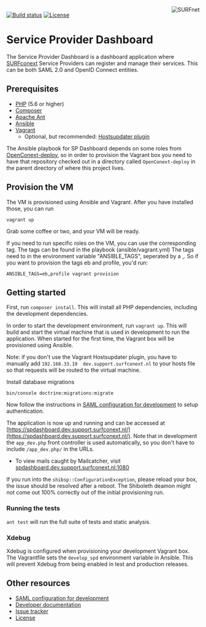 <a href="https://www.surf.nl/over-surf/werkmaatschappijen/surfnet">
    <img src="https://www.surf.nl/themes/surf/logo.svg" alt="SURFnet"
         align="right" />
</a>

[![Build status](https://img.shields.io/travis/SURFnet/sp-dashboard.svg)](https://travis-ci.org/SURFnet/sp-dashboard)
[![License](https://img.shields.io/github/license/SURFnet/sp-dashboard.svg)](https://github.com/SURFnet/sp-dashboard/blob/master/LICENSE.txt)

# Service Provider Dashboard

The Service Provider Dashboard is a dashboard application where
[SURFconext](https://www.surf.nl/diensten-en-producten/surfconext/index.html) Service Providers can register and manage
their services. This can be both SAML 2.0 and OpenID Connect entities.

## Prerequisites

- [PHP](https://secure.php.net/manual/en/install.php) (5.6 or higher)
- [Composer](https://getcomposer.org/doc/00-intro.md)
- [Apache Ant](https://ant.apache.org/manual/install.html)
- [Ansible](https://docs.ansible.com/ansible/intro_installation.html)
- [Vagrant](https://www.vagrantup.com/docs/installation/)
  - Optional, but recommended: [Hostsupdater plugin](https://github.com/cogitatio/vagrant-hostsupdater)

The Ansible playbook for SP Dashboard depends on some roles from
[OpenConext-deploy](https://github.com/OpenConext/OpenConext-deploy), so in order to provision the Vagrant box you need
to have that repository checked out in a directory called `OpenConext-deploy` in the parent directory of where this
project lives.

## Provision the VM

The VM is provisioned using Ansible and Vagrant. After you have installed those, you can run
```
vagrant up
```

Grab some coffee or two, and your VM will be ready.

If you need to run specific roles on the VM, you can use the corresponding tag. The tags can be found in the playbook (ansible/vagrant.yml)
The tags need to in the environment variable "ANSIBLE_TAGS", seperated by a ,. So if you want to provision the tags eb and profile, you'd run:
```
ANSIBLE_TAGS=eb,profile vagrant provision
```

## Getting started

First, run `composer install`. This will install all PHP dependencies, including the development dependencies.

In order to start the development environment, run `vagrant up`. This will build and start the virtual machine that is
used in development to run the application. When started for the first time, the Vagrant box will be provisioned using
Ansible.

Note: if you don't use the Vagrant Hostsupdater plugin, you have to manually add
`192.168.33.19  dev.support.surfconext.nl` to your hosts file so that requests will be routed to the virtual machine.

Install database migrations
```
bin/console doctrine:migrations:migrate
```

Now follow the instructions in [SAML configuration for development](docs/saml-dev-setup.md) to setup authentication.
 
The application is now up and running and can be accessed at
[https://spdashboard.dev.support.surfconext.nl/](https://spdashboard.dev.support.surfconext.nl/). Note that in development the `app_dev.php`
front controller is used automatically, so you don't have to include `/app_dev.php/` in the URLs.
* To view mails caught by Mailcatcher, visit [spdashboard.dev.support.surfconext.nl:1080](https://spdashboard.dev.support.surfconext.nl:1080/)

If you run into the `shibsp::ConfigurationException`, please reload your box, the issue should be resolved after a 
reboot. The Shiboleth deamon might not come out 100% correctly out of the initial provisioning run.

### Running the tests

`ant test` will run the full suite of tests and static analysis.

### Xdebug
Xdebug is configured when provisioning your development Vagrant box. The Vagrantfile sets the `develop_spd` 
environment variable in Ansible. This will prevent Xdebug from being enabled in test and production releases.

## Other resources

 - [SAML configuration for development](docs/saml-dev-setup.md)
 - [Developer documentation](docs/index.md)
 - [Issue tracker](https://www.pivotaltracker.com/n/projects/1400064)
 - [License](LICENSE.txt)
